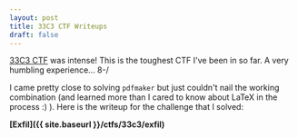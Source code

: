 ```yaml
---
layout: post
title: 33C3 CTF Writeups
draft: false
---
```


[33C3 CTF](https://33c3ctf.ccc.ac/) was intense! This is the toughest CTF I've been in so far. A very humbling experience... 8-/

I came pretty close to solving ```pdfmaker``` but just couldn't nail the working combination (and learned more than I cared to know about LaTeX in the process :) ). Here is the writeup for the challenge that I solved:

**[Exfil]({{ site.baseurl }}/ctfs/33c3/exfil)**
